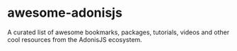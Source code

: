 # awesome-adonisjs
A curated list of awesome bookmarks, packages, tutorials, videos and other cool resources from the AdonisJS ecosystem.
